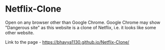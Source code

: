 # Netflix-Clone

Open on any browser other than Google Chrome. Google Chrome may show "Dangerous site" as this website is a clone of Netflix, i.e. it looks like some other website.

Link to the page - https://bhavya1130.github.io/Netflix-Clone/ 
